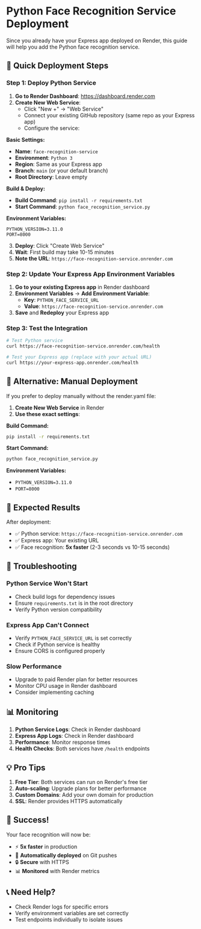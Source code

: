 # Python Face Recognition Service Deployment

Since you already have your Express app deployed on Render, this guide will help you add the Python face recognition service.

## 🚀 Quick Deployment Steps

### Step 1: Deploy Python Service

1. **Go to Render Dashboard**: https://dashboard.render.com
2. **Create New Web Service**:
   - Click "New +" → "Web Service"
   - Connect your existing GitHub repository (same repo as your Express app)
   - Configure the service:

**Basic Settings:**
- **Name**: `face-recognition-service`
- **Environment**: `Python 3`
- **Region**: Same as your Express app
- **Branch**: `main` (or your default branch)
- **Root Directory**: Leave empty

**Build & Deploy:**
- **Build Command**: `pip install -r requirements.txt`
- **Start Command**: `python face_recognition_service.py`

**Environment Variables:**
```
PYTHON_VERSION=3.11.0
PORT=8000
```

3. **Deploy**: Click "Create Web Service"
4. **Wait**: First build may take 10-15 minutes
5. **Note the URL**: `https://face-recognition-service.onrender.com`

### Step 2: Update Your Express App Environment Variables

1. **Go to your existing Express app** in Render dashboard
2. **Environment Variables** → **Add Environment Variable**:
   - **Key**: `PYTHON_FACE_SERVICE_URL`
   - **Value**: `https://face-recognition-service.onrender.com`
3. **Save** and **Redeploy** your Express app

### Step 3: Test the Integration

```bash
# Test Python service
curl https://face-recognition-service.onrender.com/health

# Test your Express app (replace with your actual URL)
curl https://your-express-app.onrender.com/health
```

## 🔧 Alternative: Manual Deployment

If you prefer to deploy manually without the render.yaml file:

1. **Create New Web Service** in Render
2. **Use these exact settings**:

**Build Command:**
```bash
pip install -r requirements.txt
```

**Start Command:**
```bash
python face_recognition_service.py
```

**Environment Variables:**
- `PYTHON_VERSION=3.11.0`
- `PORT=8000`

## 🎯 Expected Results

After deployment:
- ✅ Python service: `https://face-recognition-service.onrender.com`
- ✅ Express app: Your existing URL
- ✅ Face recognition: **5x faster** (2-3 seconds vs 10-15 seconds)

## 🚨 Troubleshooting

### Python Service Won't Start
- Check build logs for dependency issues
- Ensure `requirements.txt` is in the root directory
- Verify Python version compatibility

### Express App Can't Connect
- Verify `PYTHON_FACE_SERVICE_URL` is set correctly
- Check if Python service is healthy
- Ensure CORS is configured properly

### Slow Performance
- Upgrade to paid Render plan for better resources
- Monitor CPU usage in Render dashboard
- Consider implementing caching

## 📊 Monitoring

1. **Python Service Logs**: Check in Render dashboard
2. **Express App Logs**: Check in Render dashboard
3. **Performance**: Monitor response times
4. **Health Checks**: Both services have `/health` endpoints

## 💡 Pro Tips

1. **Free Tier**: Both services can run on Render's free tier
2. **Auto-scaling**: Upgrade plans for better performance
3. **Custom Domains**: Add your own domain for production
4. **SSL**: Render provides HTTPS automatically

## 🎉 Success!

Your face recognition will now be:
- ⚡ **5x faster** in production
- 🔄 **Automatically deployed** on Git pushes
- 🔒 **Secure** with HTTPS
- 📊 **Monitored** with Render metrics

## 📞 Need Help?

- Check Render logs for specific errors
- Verify environment variables are set correctly
- Test endpoints individually to isolate issues 